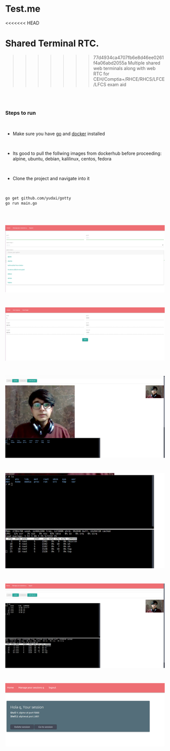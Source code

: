 # Test.me
<<<<<<< HEAD

Shared Terminal RTC. 
=======
>>>>>>> 77d4934ca4707fb6e8d46ee0261f4a06abd2055a
Multiple shared web terminals along with web RTC for CEH/Comptia+/RHCE/RHCS/LFCE/LFCS exam aid

<br />
<br />


### Steps to run

<br />

* Make sure you have [go](https://golang.org/dl/) and [docker](https://get.docker.com/) installed

<br />

* Its good to pull the follwing images from dockerhub before proceeding: alpine, ubuntu, debian, kalilinux, centos, fedora

<br />

* Clone the project and navigate into it

<br />


```
go get github.com/yudai/gotty
go run main.go
```

<br />
<br />

![choose your OS](screenshots/1.png)

<br />

![view and join active sessions](screenshots/2.png)

<br />

![live video calling and monitoring](screenshots/3.png)

<br />

![shared terminals](screenshots/4.png)

<br />

![host and student abstraction](screenshots/5.png)

<br />

![manage your sessions](screenshots/6.png)

<br />
